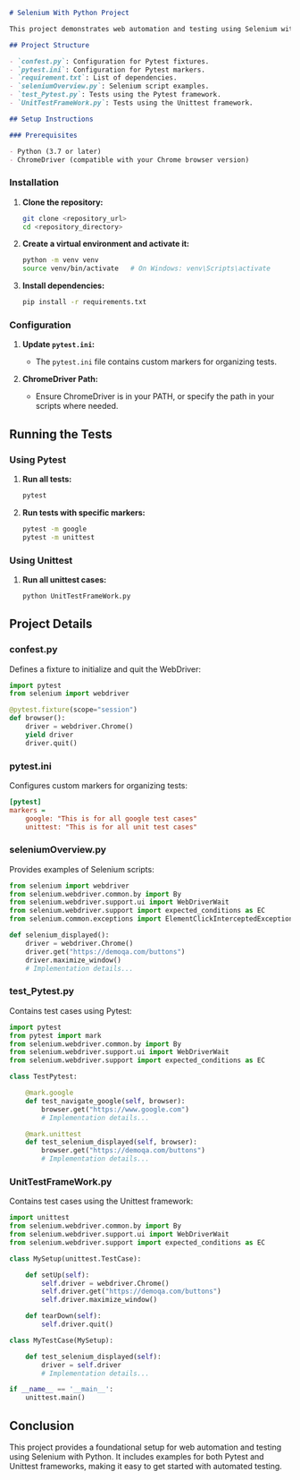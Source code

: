 
```markdown
# Selenium With Python Project

This project demonstrates web automation and testing using Selenium with Python. It includes setup and examples for both Pytest and Unittest frameworks.

## Project Structure

- `confest.py`: Configuration for Pytest fixtures.
- `pytest.ini`: Configuration for Pytest markers.
- `requirement.txt`: List of dependencies.
- `seleniumOverview.py`: Selenium script examples.
- `test_Pytest.py`: Tests using the Pytest framework.
- `UnitTestFrameWork.py`: Tests using the Unittest framework.

## Setup Instructions

### Prerequisites

- Python (3.7 or later)
- ChromeDriver (compatible with your Chrome browser version)
```
### Installation

1. **Clone the repository:**
   ```sh
   git clone <repository_url>
   cd <repository_directory>
   ```

2. **Create a virtual environment and activate it:**
   ```sh
   python -m venv venv
   source venv/bin/activate   # On Windows: venv\Scripts\activate
   ```

3. **Install dependencies:**
   ```sh
   pip install -r requirements.txt
   ```

### Configuration

1. **Update `pytest.ini`:**
   - The `pytest.ini` file contains custom markers for organizing tests.

2. **ChromeDriver Path:**
   - Ensure ChromeDriver is in your PATH, or specify the path in your scripts where needed.

## Running the Tests

### Using Pytest

1. **Run all tests:**
   ```sh
   pytest
   ```

2. **Run tests with specific markers:**
   ```sh
   pytest -m google
   pytest -m unittest
   ```

### Using Unittest

1. **Run all unittest cases:**
   ```sh
   python UnitTestFrameWork.py
   ```

## Project Details

### confest.py

Defines a fixture to initialize and quit the WebDriver:

```python
import pytest
from selenium import webdriver

@pytest.fixture(scope="session")
def browser():
    driver = webdriver.Chrome()
    yield driver
    driver.quit()
```

### pytest.ini

Configures custom markers for organizing tests:

```ini
[pytest]
markers =
    google: "This is for all google test cases"
    unittest: "This is for all unit test cases"
```

### seleniumOverview.py

Provides examples of Selenium scripts:

```python
from selenium import webdriver
from selenium.webdriver.common.by import By
from selenium.webdriver.support.ui import WebDriverWait
from selenium.webdriver.support import expected_conditions as EC
from selenium.common.exceptions import ElementClickInterceptedException

def selenium_displayed():
    driver = webdriver.Chrome()
    driver.get("https://demoqa.com/buttons")
    driver.maximize_window()
    # Implementation details...
```

### test_Pytest.py

Contains test cases using Pytest:

```python
import pytest
from pytest import mark
from selenium.webdriver.common.by import By
from selenium.webdriver.support.ui import WebDriverWait
from selenium.webdriver.support import expected_conditions as EC

class TestPytest:

    @mark.google
    def test_navigate_google(self, browser):
        browser.get("https://www.google.com")
        # Implementation details...

    @mark.unittest
    def test_selenium_displayed(self, browser):
        browser.get("https://demoqa.com/buttons")
        # Implementation details...
```

### UnitTestFrameWork.py

Contains test cases using the Unittest framework:

```python
import unittest
from selenium.webdriver.common.by import By
from selenium.webdriver.support.ui import WebDriverWait
from selenium.webdriver.support import expected_conditions as EC

class MySetup(unittest.TestCase):

    def setUp(self):
        self.driver = webdriver.Chrome()
        self.driver.get("https://demoqa.com/buttons")
        self.driver.maximize_window()

    def tearDown(self):
        self.driver.quit()

class MyTestCase(MySetup):

    def test_selenium_displayed(self):
        driver = self.driver
        # Implementation details...

if __name__ == '__main__':
    unittest.main()
```

## Conclusion

This project provides a foundational setup for web automation and testing using Selenium with Python. It includes examples for both Pytest and Unittest frameworks, making it easy to get started with automated testing.

